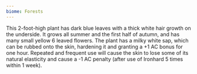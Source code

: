 ```yaml
---
biome: Forests
---
```

This 2-foot-high plant has dark blue leaves with a thick white hair growth on the underside. It grows all summer and the first half of autumn, and has many small yellow 6 leaved flowers. The plant has a milky white sap, which can be rubbed onto the skin, hardening it and granting a +1 AC bonus for one hour. Repeated and frequent use will cause the skin to lose some of its natural elasticity and cause a -1 AC penalty (after use of Ironhard 5 times within 1 week). 

